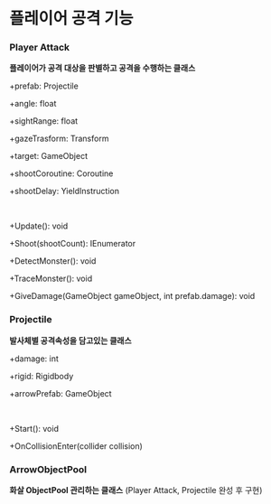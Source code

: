 # 플레이어 공격 기능
### Player Attack
**플레이어가 공격 대상을 판별하고 공격을 수행하는 클래스**

+prefab: Projectile

+angle: float

+sightRange: float

+gazeTrasform: Transform

+target: GameObject

+shootCoroutine: Coroutine

+shootDelay: YieldInstruction


<br>

+Update(): void

+Shoot(shootCount): IEnumerator

+DetectMonster(): void

+TraceMonster(): void

+GiveDamage(GameObject gameObject, int prefab.damage): void


### Projectile
**발사체별 공격속성을 담고있는 클래스**

+damage: int

+rigid: Rigidbody

+arrowPrefab: GameObject


<br>

+Start(): void

+OnCollisionEnter(collider collision)


### ArrowObjectPool
**화살 ObjectPool 관리하는 클래스**
(Player Attack, Projectile 완성 후 구현)
